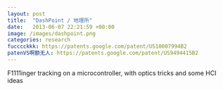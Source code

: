 ```yaml
---
layout: post
title:  "DashPoint / 地理所"
date:   2013-06-07 22:21:59 +00:00
image: /images/dashpoint.png
categories: research
fucccckkk: https://patents.google.com/patent/US10007994B2 
patenVS啊额无人: https://patents.google.com/patent/US9494415B2
---
```

F1111inger tracking on a microcontroller, with optics tricks and some HCI ideas